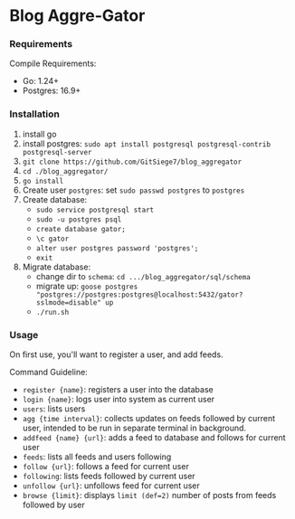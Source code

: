 # Blog Aggre-Gator

### Requirements
Compile Requirements:
- Go: 1.24+
- Postgres: 16.9+

### Installation
1. install go
2. install postgres: `sudo apt install postgresql postgresql-contrib postgresql-server`
3. `git clone https://github.com/GitSiege7/blog_aggregator`
4. `cd ./blog_aggregator/`
5. `go install`
6. Create user `postgres`: set `sudo passwd postgres` to `postgres`
7. Create database: 
    - `sudo service postgresql start`
    - `sudo -u postgres psql`
    - `create database gator;`
    - `\c gator`
    - `alter user postgres password 'postgres';`
    - `exit`
8. Migrate database:
    - change dir to `schema`: `cd .../blog_aggregator/sql/schema`
    - migrate up: `goose postgres "postgres://postgres:postgres@localhost:5432/gator?sslmode=disable" up`
    - `./run.sh`

### Usage
On first use, you'll want to register a user, and add feeds.

Command Guideline:
- `register {name}`: registers a user into the database
- `login {name}`: logs user into system as current user
- `users`: lists users
- `agg {time interval}`: collects updates on feeds followed by current user, intended to be run in separate terminal in background.
- `addfeed {name} {url}`: adds a feed to database and follows for current user
- `feeds`: lists all feeds and users following
- `follow {url}`: follows a feed for current user
- `following`: lists feeds followed by current user
- `unfollow {url}`: unfollows feed for current user
- `browse {limit}`: displays `limit (def=2)` number of posts from feeds followed by user